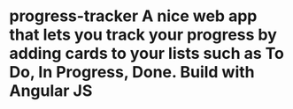 # progress-tracker A nice web app that lets you track your progress by adding cards to your lists such as To Do, In Progress, Done. Build with Angular JS
